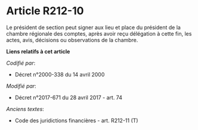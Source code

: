 # Article R212-10

Le président de section peut signer aux lieu et place du président de la chambre régionale des comptes, après avoir reçu
délégation à cette fin, les actes, avis, décisions ou observations de la chambre.

**Liens relatifs à cet article**

_Codifié par_:

  - Décret n°2000-338 du 14 avril 2000

_Modifié par_:

  - Décret n°2017-671 du 28 avril 2017 - art. 74

_Anciens textes_:

  - Code des juridictions financières - art. R212-11 (T)
